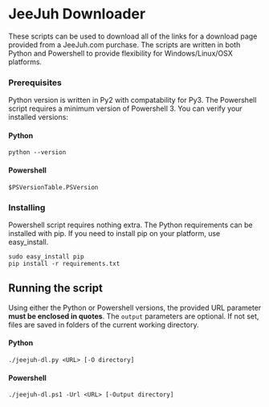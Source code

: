 # JeeJuh Downloader

These scripts can be used to download all of the links for a download page provided from a JeeJuh.com purchase. The scripts are written in both Python and Powershell to provide flexibility for Windows/Linux/OSX platforms.

### Prerequisites

Python version is written in Py2 with compatability for Py3. The Powershell script requires a minimum version of Powershell 3. You can verify your installed versions:

#### Python
```
python --version
```
#### Powershell
```
$PSVersionTable.PSVersion
```

### Installing

Powershell script requires nothing extra. The Python requirements can be installed with pip. If you need to install pip on your platform, use easy_install.

```
sudo easy_install pip
pip install -r requirements.txt
```

## Running the script

Using either the Python or Powershell versions, the provided URL parameter **must be enclosed in quotes**. The `output` parameters are optional. If not set, files are saved in folders of the current working directory.

#### Python
```
./jeejuh-dl.py <URL> [-O directory]
```

#### Powershell
```
./jeejuh-dl.ps1 -Url <URL> [-Output directory]
```
